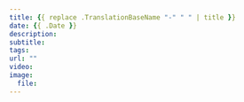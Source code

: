 ```yaml
---
title: {{ replace .TranslationBaseName "-" " " | title }}
date: {{ .Date }}
description: 
subtitle: 
tags:
url: ""
video: 
image:
  file: 
---
```

